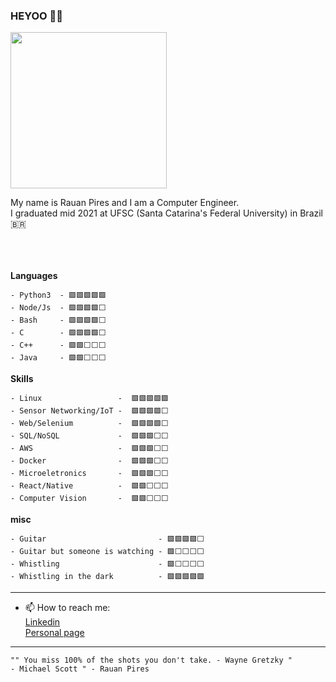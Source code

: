 ### HEYOO 🤘🤘

<img src="https://user-images.githubusercontent.com/30680760/187152822-cff2caee-d8a4-4e7f-8937-44638de0ed22.gif" width="250" height="250"/>


My name is Rauan Pires and I am a Computer Engineer. <br>
I graduated mid 2021 at UFSC (Santa Catarina's Federal University) in Brazil 🇧🇷 <br>

<br><br>
<br>
**Languages**
```
- Python3  - 🟩🟩🟩🟩🟩
- Node/Js  - 🟩🟩🟩🟩⬜
- Bash     - 🟩🟩🟩🟩⬜
- C        - 🟩🟩🟩🟩⬜
- C++      - 🟩🟩⬜⬜⬜
- Java     - 🟩🟩⬜⬜⬜
```
**Skills**
```
- Linux                 -  🟩🟩🟩🟩🟩
- Sensor Networking/IoT -  🟩🟩🟩🟩⬜
- Web/Selenium          -  🟩🟩🟩🟩⬜
- SQL/NoSQL             -  🟩🟩🟩⬜⬜
- AWS                   -  🟩🟩🟩⬜⬜
- Docker                -  🟩🟩🟩⬜⬜
- Microeletronics       -  🟩🟩🟩⬜⬜
- React/Native          -  🟩🟩⬜⬜⬜
- Computer Vision       -  🟩🟩⬜⬜⬜

```
**misc**
```
- Guitar                         - 🟩🟩🟩🟩⬜
- Guitar but someone is watching - 🟩⬜⬜⬜⬜
- Whistling                      - 🟩⬜⬜⬜⬜
- Whistling in the dark          - 🟩🟩🟩🟩🟩

```
-----------------------------------

- 📫 How to reach me:<br>
[Linkedin](https://www.linkedin.com/in/rauan-pires/)<br>
[Personal page](https://devneios.dev/)

----------
```
"" You miss 100% of the shots you don't take. - Wayne Gretzky "
- Michael Scott " - Rauan Pires
```

<!--  
**RauanBPK/RauanBPK** is a ✨ _special_ ✨ repository because its `README.md` (this file) appears on your GitHub profile.

Here are some ideas to get you started:

- 🔭 I’m currently working on ...
- 🌱 I’m currently learning ...
- 👯 I’m looking to collaborate on ...
- 🤔 I’m looking for help with ...
- 💬 Ask me about ...

- 📫 How to reach me: ...
- 😄 Pronouns: ...
- ⚡ Fun fact: ...
-->
